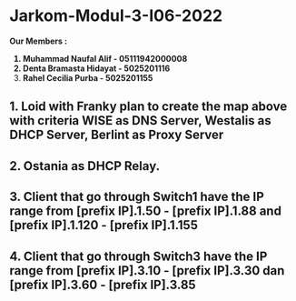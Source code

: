 # Jarkom-Modul-3-I06-2022
<strong> Our Members :
1. Muhammad Naufal Alif - 05111942000008
2. Denta Bramasta Hidayat - 5025201116
3. Rahel Cecilia Purba - 5025201155 </strong>

## 1. Loid with Franky plan to create the map above with criteria WISE as DNS Server, Westalis as DHCP Server, Berlint as Proxy Server 
## 2. Ostania as DHCP Relay.
## 3. Client that go through Switch1 have the IP range from [prefix IP].1.50 - [prefix IP].1.88 and [prefix IP].1.120 - [prefix IP].1.155
## 4. Client that go through Switch3 have the IP range from [prefix IP].3.10 - [prefix IP].3.30 dan [prefix IP].3.60 - [prefix IP].3.85
